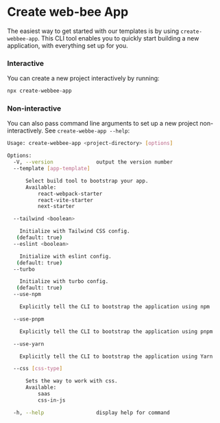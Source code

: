 # Create web-bee App

The easiest way to get started with our templates is by using `create-webbee-app`. This CLI tool enables you to quickly start building a new application, with everything set up for you.

### Interactive

You can create a new project interactively by running:

```bash
npx create-webbee-app
```

### Non-interactive

You can also pass command line arguments to set up a new project
non-interactively. See `create-webbe-app --help`:

```bash
Usage: create-webbee-app <project-directory> [options]

Options:
  -V, --version              output the version number
  --template [app-template]

      Select build tool to bootstrap your app.
      Available:
          react-webpack-starter
          react-vite-starter
          next-starter

  --tailwind <boolean>

    Initialize with Tailwind CSS config.
   (default: true)
  --eslint <boolean>

    Initialize with eslint config.
   (default: true)
  --turbo

    Initialize with turbo config.
   (default: true)
  --use-npm

    Explicitly tell the CLI to bootstrap the application using npm

  --use-pnpm

    Explicitly tell the CLI to bootstrap the application using pnpm

  --use-yarn

    Explicitly tell the CLI to bootstrap the application using Yarn

  --css [css-type]

      Sets the way to work with css.
      Available:
          saas
          css-in-js

  -h, --help                 display help for command
```
